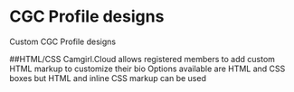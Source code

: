 # CGC Profile designs
Custom CGC Profile designs

##HTML/CSS 
Camgirl.Cloud allows registered members to add custom HTML markup to customize their bio
Options available are HTML and CSS boxes but HTML and inline CSS markup can be used


